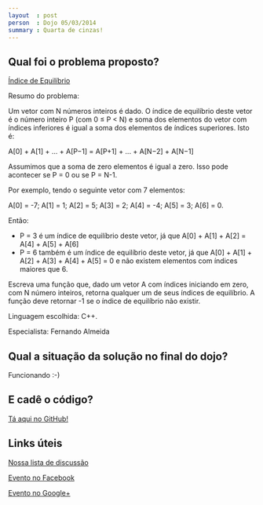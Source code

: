 ```yaml
---
layout  : post
person  : Dojo 05/03/2014
summary : Quarta de cinzas!
---
```


## Qual foi o problema proposto?

[Índice de Equilíbrio](http://dojopuzzles.com/problemas/exibe/indice-de-equilibrio/ "DojoPuzzles")

Resumo do problema: 

Um vetor com N números inteiros é dado. O índice de equilíbrio deste vetor é o número inteiro P (com 0 ≤ P < N) e soma dos elementos do vetor com índices inferiores é igual a soma dos elementos de índices superiores. Isto é:

A[0] + A[1] + ... + A[P−1] = A[P+1] + ... + A[N−2] + A[N−1]

Assumimos que a soma de zero elementos é igual a zero. Isso pode acontecer se P = 0 ou se P = N-1.

Por exemplo, tendo o seguinte vetor com 7 elementos:

A[0] = -7; A[1] = 1; A[2] = 5; A[3] = 2; A[4] = -4; A[5] = 3; A[6] = 0.

Então:

- P = 3 é um índice de equilíbrio deste vetor, já que A[0] + A[1] + A[2] = A[4] + A[5] + A[6]
- P = 6 também é um índice de equilíbrio deste vetor, já que A[0] + A[1] + A[2] + A[3] + A[4] + A[5] = 0 e não existem elementos com índices maiores que 6.

Escreva uma função que, dado um vetor A com índices iniciando em zero, com N número inteiros, retorna qualquer um de seus índices de equilíbrio.
A função deve retornar -1 se o índice de equilíbrio não existir.

Linguagem escolhida: C++. 

Especialista: Fernando Almeida

## Qual a situação da solução no final do dojo?

Funcionando :-)

## E cadê o código?

[Tá aqui no GitHub!](https://github.com/dojo-se/indice_equilibrio)

## Links úteis

[Nossa lista de discussão](https://groups.google.com/forum/?fromgroups#!forum/dojo-se)

[Evento no Facebook](https://www.facebook.com/events/254164024757899/)

[Evento no Google+](https://plus.google.com/u/0/events/chsp5mmlclns55hu2u4u3sg7hc0)
